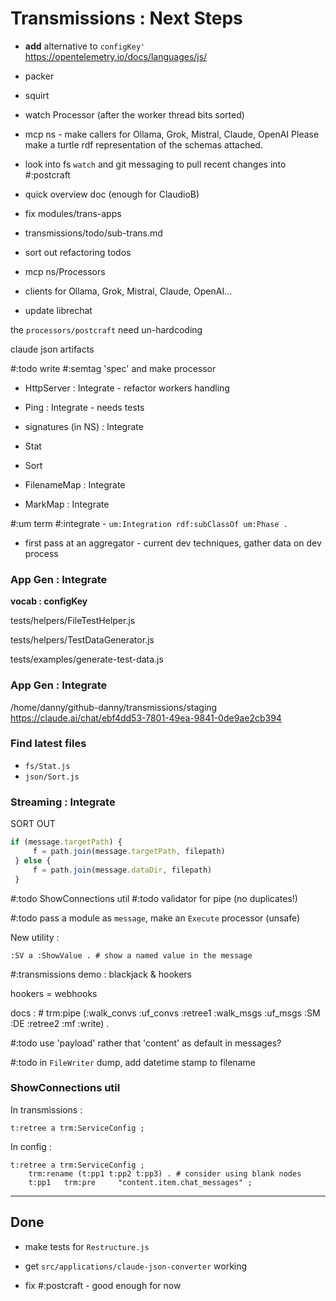 # Transmissions : Next Steps

* **add** alternative to `configKey'
`
https://opentelemetry.io/docs/languages/js/

* packer
* squirt
* watch Processor (after the worker thread bits sorted)

* mcp ns - make callers for Ollama, Grok, Mistral, Claude, OpenAI
Please make a turtle rdf representation of the schemas attached.  

* look into fs `watch` and git messaging to pull recent changes into #:postcraft
* quick overview doc (enough for ClaudioB)
* fix modules/trans-apps
* transmissions/todo/sub-trans.md
* sort out refactoring todos

* mcp ns/Processors
* clients for Ollama, Grok, Mistral, Claude, OpenAI...
* update librechat

the `processors/postcraft` need un-hardcoding

claude json artifacts

#:todo write #:semtag 'spec' and make processor

* HttpServer : Integrate - refactor workers handling
* Ping : Integrate - needs tests
* signatures (in NS) : Integrate

* Stat
* Sort
* FilenameMap : Integrate
* MarkMap : Integrate




#:um term #:integrate - `um:Integration rdf:subClassOf um:Phase .`

* first pass at an aggregator - current dev techniques, gather data on dev process

### App Gen : Integrate

**vocab : configKey**

tests/helpers/FileTestHelper.js

tests/helpers/TestDataGenerator.js

tests/examples/generate-test-data.js

### App Gen : Integrate

/home/danny/github-danny/transmissions/staging
https://claude.ai/chat/ebf4dd53-7801-49ea-9841-0de9ae2cb394

### Find latest files

* `fs/Stat.js`
* `json/Sort.js`

### Streaming : Integrate

SORT OUT
```javascript
if (message.targetPath) {
     f = path.join(message.targetPath, filepath)
 } else {
     f = path.join(message.dataDir, filepath)
 }
 ```

#:todo ShowConnections util
#:todo validator for pipe (no duplicates!)

#:todo pass a module as `message`, make an `Execute` processor (unsafe)

New utility :
```turtle
:SV a :ShowValue . # show a named value in the message
```



#:transmissions demo : blackjack & hookers

hookers = webhooks

docs : # trm:pipe (:walk_convs :uf_convs  :retree1  :walk_msgs :uf_msgs :SM :DE :retree2  :mf :write) .

#:todo use 'payload' rather that 'content' as default in messages?

#:todo in `FileWriter` dump, add datetime stamp to filename

### ShowConnections util

In transmissions :
```turtle
t:retree a trm:ServiceConfig ;
```
In config :

```turtle
t:retree a trm:ServiceConfig ;
    trm:rename (t:pp1 t:pp2 t:pp3) . # consider using blank nodes
    t:pp1   trm:pre     "content.item.chat_messages" ;
```

---
## Done

* make tests for `Restructure.js`
* get `src/applications/claude-json-converter` working

* fix #:postcraft - good enough for now

